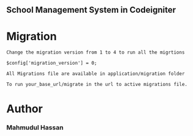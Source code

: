 ## School Management System in Codeigniter



# Migration
	Change the migration version from 1 to 4 to run all the migrtions

    $config['migration_version'] = 0;

    All Migrations file are available in application/migration folder

    To run your_base_url/migrate in the url to active migrations file.


# Author

### Mahmudul Hassan

